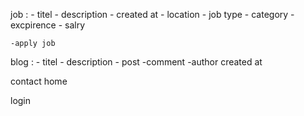 job :
    - titel
    - description 
    - created at
    - location
    - job type
    - category 
    - excpirence
    - salry

    -apply job


blog :
    - titel
    - description
    - post
    -comment
    -author
    created at 

contact
home

login
